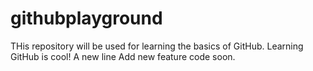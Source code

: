 # githubplayground
THis repository will be used for learning the basics of GitHub.
Learning GitHub is cool!
A new line
Add new feature code soon.
